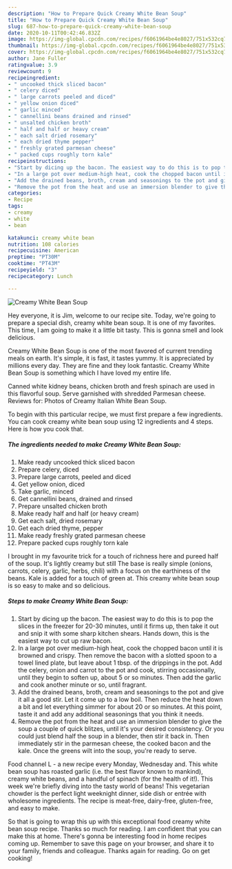 ```yaml
---
description: "How to Prepare Quick Creamy White Bean Soup"
title: "How to Prepare Quick Creamy White Bean Soup"
slug: 687-how-to-prepare-quick-creamy-white-bean-soup
date: 2020-10-11T00:42:46.832Z
image: https://img-global.cpcdn.com/recipes/f6061964be4e8027/751x532cq70/creamy-white-bean-soup-recipe-main-photo.jpg
thumbnail: https://img-global.cpcdn.com/recipes/f6061964be4e8027/751x532cq70/creamy-white-bean-soup-recipe-main-photo.jpg
cover: https://img-global.cpcdn.com/recipes/f6061964be4e8027/751x532cq70/creamy-white-bean-soup-recipe-main-photo.jpg
author: Jane Fuller
ratingvalue: 3.9
reviewcount: 9
recipeingredient:
- " uncooked thick sliced bacon"
- " celery diced"
- " large carrots peeled and diced"
- " yellow onion diced"
- " garlic minced"
- " cannellini beans drained and rinsed"
- " unsalted chicken broth"
- " half and half or heavy cream"
- " each salt dried rosemary"
- " each dried thyme pepper"
- " freshly grated parmesan cheese"
- " packed cups roughly torn kale"
recipeinstructions:
- "Start by dicing up the bacon. The easiest way to do this is to pop the slices in the freezer for 20-30 minutes, until it firms up, then take it out and snip it with some sharp kitchen shears. Hands down, this is the easiest way to cut up raw bacon."
- "In a large pot over medium-high heat, cook the chopped bacon until it is browned and crispy. Then remove the bacon with a slotted spoon to a towel lined plate, but leave about 1 tbsp. of the drippings in the pot. Add the celery, onion and carrot to the pot and cook, stirring occasionally, until they begin to soften up, about 5 or so minutes. Then add the garlic and cook another minute or so, until fragrant."
- "Add the drained beans, broth, cream and seasonings to the pot and give it all a good stir. Let it come up to a low boil. Then reduce the heat down a bit and let everything simmer for about 20 or so minutes. At this point, taste it and add any additional seasonings that you think it needs."
- "Remove the pot from the heat and use an immersion blender to give the soup a couple of quick blitzes, until it&#39;s your desired consistency. Or you could just blend half the soup in a blender, then stir it back in. Then immediately stir in the parmesan cheese, the cooked bacon and the kale. Once the greens wilt into the soup, you&#39;re ready to serve."
categories:
- Recipe
tags:
- creamy
- white
- bean

katakunci: creamy white bean 
nutrition: 108 calories
recipecuisine: American
preptime: "PT30M"
cooktime: "PT43M"
recipeyield: "3"
recipecategory: Lunch

---
```



![Creamy White Bean Soup](https://img-global.cpcdn.com/recipes/f6061964be4e8027/751x532cq70/creamy-white-bean-soup-recipe-main-photo.jpg)

Hey everyone, it is Jim, welcome to our recipe site. Today, we're going to prepare a special dish, creamy white bean soup. It is one of my favorites. This time, I am going to make it a little bit tasty. This is gonna smell and look delicious.

Creamy White Bean Soup is one of the most favored of current trending meals on earth. It's simple, it is fast, it tastes yummy. It is appreciated by millions every day. They are fine and they look fantastic. Creamy White Bean Soup is something which I have loved my entire life.

Canned white kidney beans, chicken broth and fresh spinach are used in this flavorful soup. Serve garnished with shredded Parmesan cheese. Reviews for: Photos of Creamy Italian White Bean Soup.


To begin with this particular recipe, we must first prepare a few ingredients. You can cook creamy white bean soup using 12 ingredients and 4 steps. Here is how you cook that.

<!--inarticleads1-->

##### The ingredients needed to make Creamy White Bean Soup:

1. Make ready  uncooked thick sliced bacon
1. Prepare  celery, diced
1. Prepare  large carrots, peeled and diced
1. Get  yellow onion, diced
1. Take  garlic, minced
1. Get  cannellini beans, drained and rinsed
1. Prepare  unsalted chicken broth
1. Make ready  half and half (or heavy cream)
1. Get  each salt, dried rosemary
1. Get  each dried thyme, pepper
1. Make ready  freshly grated parmesan cheese
1. Prepare  packed cups roughly torn kale


I brought in my favourite trick for a touch of richness here and pureed half of the soup. It&#39;s lightly creamy but still The base is really simple (onions, carrots, celery, garlic, herbs, chili) with a focus on the earthiness of the beans. Kale is added for a touch of green at. This creamy white bean soup is so easy to make and so delicious. 

<!--inarticleads2-->

##### Steps to make Creamy White Bean Soup:

1. Start by dicing up the bacon. The easiest way to do this is to pop the slices in the freezer for 20-30 minutes, until it firms up, then take it out and snip it with some sharp kitchen shears. Hands down, this is the easiest way to cut up raw bacon.
1. In a large pot over medium-high heat, cook the chopped bacon until it is browned and crispy. Then remove the bacon with a slotted spoon to a towel lined plate, but leave about 1 tbsp. of the drippings in the pot. Add the celery, onion and carrot to the pot and cook, stirring occasionally, until they begin to soften up, about 5 or so minutes. Then add the garlic and cook another minute or so, until fragrant.
1. Add the drained beans, broth, cream and seasonings to the pot and give it all a good stir. Let it come up to a low boil. Then reduce the heat down a bit and let everything simmer for about 20 or so minutes. At this point, taste it and add any additional seasonings that you think it needs.
1. Remove the pot from the heat and use an immersion blender to give the soup a couple of quick blitzes, until it&#39;s your desired consistency. Or you could just blend half the soup in a blender, then stir it back in. Then immediately stir in the parmesan cheese, the cooked bacon and the kale. Once the greens wilt into the soup, you&#39;re ready to serve.


Food channel L - a new recipe every Monday, Wednesday and. This white bean soup has roasted garlic (i.e. the best flavor known to mankind), creamy white beans, and a handful of spinach (for the health of it!). This week we&#39;re briefly diving into the tasty world of beans! This vegetarian chowder is the perfect light weeknight dinner, side dish or entrée with wholesome ingredients. The recipe is meat-free, dairy-free, gluten-free, and easy to make. 

So that is going to wrap this up with this exceptional food creamy white bean soup recipe. Thanks so much for reading. I am confident that you can make this at home. There's gonna be interesting food in home recipes coming up. Remember to save this page on your browser, and share it to your family, friends and colleague. Thanks again for reading. Go on get cooking!
